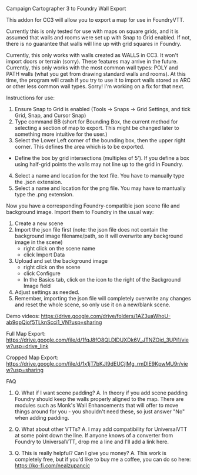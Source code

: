 Campaign Cartographer 3 to Foundry Wall Export

This addon for CC3 will allow you to export a map for use in FoundryVTT.

Currently this is only tested for use with maps on square grids, and it is assumed that walls and rooms were set up with Snap to Grid enabled.
If not, there is no guarantee that walls will line up with grid squares in Foundry.

Currently, this only works with walls created as WALLS in CC3. It won't import doors or terrain (sorry). These features may arrive in the future.
Currently, this only works with the most common wall types: POLY and PATH walls (what you get from drawing standard walls and rooms).
At this time, the program will crash if you try to use it to import walls stored as ARC or other less common wall types. Sorry! I'm working on a fix for that next.

Instructions for use:

1. Ensure Snap to Grid is enabled (Tools -> Snaps -> Grid Settings, and tick Grid, Snap, and Cursor Snap)
2. Type command BB (short for Bounding Box, the current method for selecting a section of map to export. This might be changed later to something more intuitive for the user.)
3. Select the Lower Left corner of the bounding box, then the upper right corner. This defines the area which is to be exported.
  - Define the box by grid intersections (multiples of 5'). If you define a box using half-grid points the walls may not line up to the grid in Foundry.
4. Select a name and location for the text file. You have to manually type the .json extension.
5. Select a name and location for the png file. You may have to mantually type the .png extension.

Now you have a corresponding Foundry-compatible json scene file and background image. Import them to Foundry in the usual way:
1. Create a new scene
2. Import the json file first (note: the json file does not contain the background image filename/path, so it will overwrite any background image in the scene)
   - right click on the scene name
   - click Import Data
4. Upload and set the background image
   - right click on the scene
   - click Configure
   - In the Basics tab, click on the icon to the right of the Background Image field
6. Adjust settings as needed.
7. Remember, importing the json file will completely overwrite any changes and reset the whole scene, so only use it on a new/blank scene.

Demo videos: https://drive.google.com/drive/folders/1AZ3uaWhoU-ab9qpQiof5TLknScci1_VN?usp=sharing

Full Map Export: https://drive.google.com/file/d/1fqJ8fO8QLDlDUXDk6V_JTNZOid_3UPi1/view?usp=drive_link

Cropped Map Export: https://drive.google.com/file/d/1x1jT7bKJI9dEUCjlMg_rmDlE9KpwMU9r/view?usp=sharing


FAQ
1. Q. What if I want scene padding?
   A. In theory if you add scene padding Foundry should keep the walls properly aligned to the map.
   There are modules such as Monk's Wall Enhancements that will offer to move things around for you - you shouldn't need these, so just answer "No" when adding padding.

2. Q. What about other VTTs?
   A. I may add compatibility for UniversalVTT at some point down the line. If anyone knows of a converter from Foundry to UniversalVTT, drop me a line and I'll add a link here.

3. Q. This is really helpful? Can I give you money?
   A. This work is completely free, but if you'd like to buy me a coffee, you can do so here: https://ko-fi.com/nealzupancic

